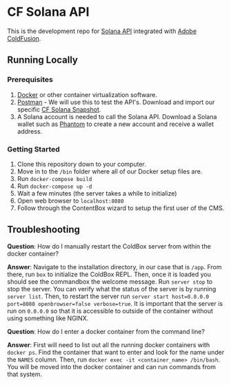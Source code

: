 # CF Solana API

This is the development repo for [Solana API](https://docs.solana.com/developing/clients/jsonrpc-api) integrated with [Adobe ColdFusion](https://coldfusion.adobe.com/).

## Running Locally

### Prerequisites

1. [Docker](https://www.docker.com/) or other container virtualization software.
2. [Postman](https://www.postman.com/) - We will use this to test the API's. Download and import our specific [CF Solana Snapshot](https://www.getpostman.com/collections/393462fe546943d1a8c0).
3. A Solana account is needed to call the Solana API. Download a Solana wallet such as [Phantom](https://phantom.app/download) to create a new account and receive a wallet address.

### Getting Started

1. Clone this repository down to your computer.
2. Move in to the `/bin` folder where all of our Docker setup files are.
3. Run `docker-compose build`
4. Run `docker-compose up -d`
5. Wait a few minutes (the server takes a while to initialize)
6. Open web browser to `localhost:8080`
7. Follow through the ContentBox wizard to setup the first user of the CMS.


## Troubleshooting

**Question**: How do I manually restart the ColdBox server from within the docker container?

**Answer**: Navigate to the installation directory, in our case that is `/app`. From there, run `box` to initialize the ColdBox REPL. Then, once it is loaded you should see the commandbox the welcome message. Run `server stop` to stop the server. You can verify what the status of the server is by running `server list`. Then, to restart the server run `server start host=0.0.0.0 port=8080 openbrowser=false verbose=true`. It is important that the server is run on `0.0.0.0` so that it is accessible to outside of the container without using something like NGINX. 

**Question**: How do I enter a docker container from the command line?

**Answer**: First will need to list out all the running docker containers with `docker ps`. Find the container that want to enter and look for the name under the `NAMES` column. Then, run `docker exec -it <container_name> /bin/bash`. You will be moved into the docker container and can run commands from that system.
